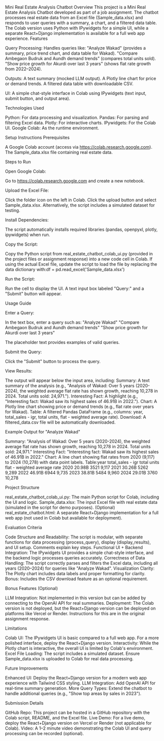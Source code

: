 Mini Real Estate Analysis Chatbot
Overview
This project is a Mini Real Estate Analysis Chatbot developed as part of a job assignment. The chatbot processes real estate data from an Excel file (Sample_data.xlsx) and responds to user queries with a summary, a chart, and a filtered data table. The Colab version uses Python with IPywidgets for a simple UI, while a separate React+Django implementation is available for a full web app experience.
Features

Query Processing: Handles queries like:
"Analyze Wakad" (provides a summary, price trend chart, and data table for Wakad).
"Compare Ambegaon Budruk and Aundh demand trends" (compares total units sold).
"Show price growth for Akurdi over last 3 years" (shows flat rate growth from 2022–2024).


Outputs:
A text summary (mocked LLM output).
A Plotly line chart for price or demand trends.
A filtered data table with downloadable CSV.


UI: A simple chat-style interface in Colab using IPywidgets (text input, submit button, and output area).

Technologies Used

Python: For data processing and visualization.
Pandas: For parsing and filtering Excel data.
Plotly: For interactive charts.
IPywidgets: For the Colab UI.
Google Colab: As the runtime environment.

Setup Instructions
Prerequisites

A Google Colab account (access via https://colab.research.google.com).
The Sample_data.xlsx file containing real estate data.

Steps to Run

Open Google Colab:

Go to https://colab.research.google.com and create a new notebook.


Upload the Excel File:

Click the folder icon on the left in Colab.
Click the upload button and select Sample_data.xlsx.
Alternatively, the script includes a simulated dataset for testing.


Install Dependencies:

The script automatically installs required libraries (pandas, openpyxl, plotly, ipywidgets) when run.


Copy the Script:

Copy the Python script from real_estate_chatbot_colab_ui.py (provided in the project files or assignment response) into a new code cell in Colab.
If using the actual Excel file, update the script to load the file by replacing the data dictionary with:df = pd.read_excel('Sample_data.xlsx')




Run the Script:

Run the cell to display the UI.
A text input box labeled "Query:" and a "Submit" button will appear.



Usage Guide

Enter a Query:

In the text box, enter a query such as:
"Analyze Wakad"
"Compare Ambegaon Budruk and Aundh demand trends"
"Show price growth for Akurdi over last 3 years"


The placeholder text provides examples of valid queries.


Submit the Query:

Click the "Submit" button to process the query.


View Results:

The output will appear below the input area, including:
Summary: A text summary of the analysis (e.g., "Analysis of Wakad: Over 5 years (2020-2024), the weighted average flat rate has shown growth, reaching 10,278 in 2024. Total units sold: 24,971.").
Interesting Fact: A highlight (e.g., "Interesting fact: Wakad saw its highest sales of 46.91B in 2022.").
Chart: A Plotly line chart showing price or demand trends (e.g., flat rate over years for Wakad).
Table: A filtered Pandas DataFrame (e.g., columns: year, total_sales - igr, total units, flat - weighted average rate).
Download: A filtered_data.csv file will be automatically downloaded.





Example Output for "Analyze Wakad"

Summary: "Analysis of Wakad: Over 5 years (2020-2024), the weighted average flat rate has shown growth, reaching 10,278 in 2024. Total units sold: 24,971."
Interesting Fact: "Interesting fact: Wakad saw its highest sales of 46.91B in 2022."
Chart: A line chart showing flat rates from 2020 (9,117) to 2024 (10,278) with data point labels.
Table:year  total_sales - igr  total units  flat - weighted average rate
2020  20.98B            3521         9,117
2021  30.26B            5262         9,289
2022  46.91B            6944         9,735
2023  38.81B            5484         9,960
2024  29.01B            3760         10,278



Project Structure

real_estate_chatbot_colab_ui.py: The main Python script for Colab, including the UI and logic.
Sample_data.xlsx: The input Excel file with real estate data (simulated in the script for demo purposes).
(Optional) real_estate_chatbot.html: A separate React+Django implementation for a full web app (not used in Colab but available for deployment).

Evaluation Criteria

Code Structure and Readability: The script is modular, with separate functions for data processing (process_query), display (display_results), and UI setup. Comments explain key steps.
Functional UI + Backend Integration: The IPywidgets UI provides a simple chat-style interface, and the backend logic processes queries accurately.
Correctness of Data Handling: The script correctly parses and filters the Excel data, including all years (2020–2024) for queries like "Analyze Wakad".
Visualization Clarity: The Plotly chart includes data labels and proper formatting for clarity.
Bonus: Includes the CSV download feature as an optional requirement.

Bonus Features (Optional)

LLM Integration: Not implemented in this version but can be added by connecting to the OpenAI API for real summaries.
Deployment: The Colab version is not deployed, but the React+Django version can be deployed on platforms like Vercel or Render. Instructions for this are in the original assignment response.

Limitations

Colab UI: The IPywidgets UI is basic compared to a full web app. For a more polished interface, deploy the React+Django version.
Interactivity: While the Plotly chart is interactive, the overall UI is limited by Colab's environment.
Excel File Loading: The script includes a simulated dataset. Ensure Sample_data.xlsx is uploaded to Colab for real data processing.

Future Improvements

Enhanced UI: Deploy the React+Django version for a modern web app experience with Tailwind CSS styling.
LLM Integration: Add OpenAI API for real-time summary generation.
More Query Types: Extend the chatbot to handle additional queries (e.g., "Show top areas by sales in 2023").

Submission Details

GitHub Repo: This project can be hosted in a GitHub repository with the Colab script, README, and the Excel file.
Live Demo: For a live demo, deploy the React+Django version on Vercel or Render (not applicable for Colab).
Video: A 1–2 minute video demonstrating the Colab UI and query processing can be recorded (optional).


